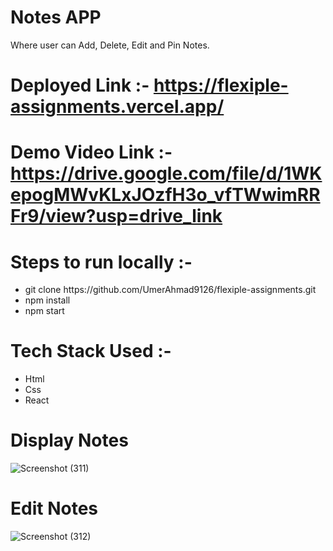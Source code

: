 # Notes APP

Where user can Add, Delete, Edit and Pin Notes.

# Deployed Link :- https://flexiple-assignments.vercel.app/

# Demo Video Link :- https://drive.google.com/file/d/1WKepogMWvKLxJOzfH3o_vfTWwimRRFr9/view?usp=drive_link

# Steps to run locally :-

<ul>
  <li>git clone https://github.com/UmerAhmad9126/flexiple-assignments.git</li>
  <li>npm install</li>
  <li>npm start</li>
</ul>


# Tech Stack Used :-
<ul>
  <li>Html</li>
  <li>Css</li>
  <li>React</li>
</ul>

# Display Notes
![Screenshot (311)](https://github.com/UmerAhmad9126/flexiple-assignments/assets/107202480/f2498443-9c04-436e-a227-3c77bdf8d0bf)


# Edit Notes
![Screenshot (312)](https://github.com/UmerAhmad9126/flexiple-assignments/assets/107202480/2dc5ac3c-7d3e-483d-8e50-c384b2b37a14)
